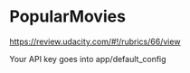 # PopularMovies
https://review.udacity.com/#!/rubrics/66/view

Your API key goes into app/default_config

